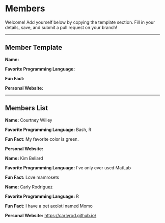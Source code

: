 # Members

Welcome! Add yourself below by copying the template section. Fill in your details, save, and submit a pull request on your branch!

---

## Member Template
**Name:** <!-- Your Name Here -->

**Favorite Programming Language:** <!-- e.g. Python, JavaScript, etc. -->

**Fun Fact:** <!-- Something interesting about you! -->

**Personal Website:** <!-- (Optional) paste your URL here, or delete this line if none -->

---

## Members List

<!-- Copy and paste the template above for your entry below this line! -->

**Name:** Courtney Willey

**Favorite Programming Language:** Bash, R 

**Fun Fact:** My favorite color is green.

**Personal Website:** <!-- (Optional) paste your URL here, or delete this line if none -->

**Name:** Kim Beliard

**Favorite Programming Language:** I've only ever used MatLab 

**Fun Fact:** Love mamrosets


**Name:** Carly Rodriguez

**Favorite Programming Language:** R

**Fun Fact:** I have a pet axolotl named Momo

**Personal Website:** https://carlyrod.github.io/

